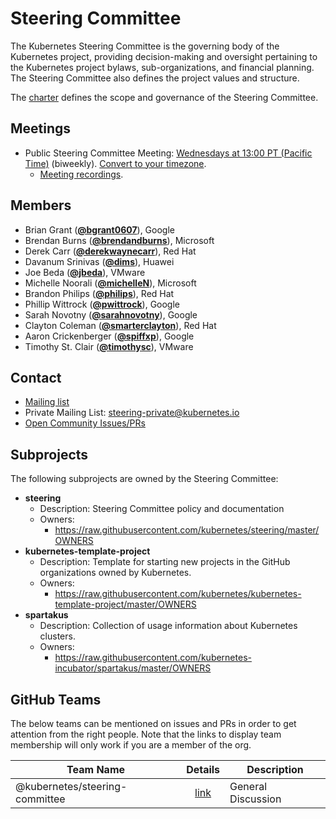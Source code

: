 <!---
This is an autogenerated file!

Please do not edit this file directly, but instead make changes to the
sigs.yaml file in the project root.

To understand how this file is generated, see https://git.k8s.io/community/generator/README.md
--->
# Steering Committee

The Kubernetes Steering Committee is the governing body of the Kubernetes project, providing decision-making and oversight pertaining to the Kubernetes project bylaws, sub-organizations, and financial planning. The Steering Committee also defines the project values and structure.

The [charter](https://git.k8s.io/steering/charter.md) defines the scope and governance of the Steering Committee.

## Meetings
* Public Steering Committee Meeting: [Wednesdays at 13:00 PT (Pacific Time)](https://bit.ly/k8s-steering-wd) (biweekly). [Convert to your timezone](http://www.thetimezoneconverter.com/?t=13:00&tz=PT%20%28Pacific%20Time%29).
  * [Meeting recordings](https://www.youtube.com/watch?v=YAzgJRQxsdc&list=PL69nYSiGNLP1yP1B_nd9-drjoxp0Q14qM).

## Members

* Brian Grant (**[@bgrant0607](https://github.com/bgrant0607)**), Google
* Brendan Burns (**[@brendandburns](https://github.com/brendandburns)**), Microsoft
* Derek Carr (**[@derekwaynecarr](https://github.com/derekwaynecarr)**), Red Hat
* Davanum Srinivas (**[@dims](https://github.com/dims)**), Huawei
* Joe Beda (**[@jbeda](https://github.com/jbeda)**), VMware
* Michelle Noorali (**[@michelleN](https://github.com/michelleN)**), Microsoft
* Brandon Philips (**[@philips](https://github.com/philips)**), Red Hat
* Phillip Wittrock (**[@pwittrock](https://github.com/pwittrock)**), Google
* Sarah Novotny (**[@sarahnovotny](https://github.com/sarahnovotny)**), Google
* Clayton Coleman (**[@smarterclayton](https://github.com/smarterclayton)**), Red Hat
* Aaron Crickenberger (**[@spiffxp](https://github.com/spiffxp)**), Google
* Timothy St. Clair (**[@timothysc](https://github.com/timothysc)**), VMware

## Contact
* [Mailing list](https://groups.google.com/a/kubernetes.io/forum/#!forum/steering)
* Private Mailing List: steering-private@kubernetes.io
* [Open Community Issues/PRs](https://github.com/kubernetes/community/labels/ug%2Fsteering)

## Subprojects

The following subprojects are owned by the Steering Committee:
- **steering**
  - Description: Steering Committee policy and documentation
  - Owners:
    - https://raw.githubusercontent.com/kubernetes/steering/master/OWNERS
- **kubernetes-template-project**
  - Description: Template for starting new projects in the GitHub organizations owned by Kubernetes.
  - Owners:
    - https://raw.githubusercontent.com/kubernetes/kubernetes-template-project/master/OWNERS
- **spartakus**
  - Description: Collection of usage information about Kubernetes clusters.
  - Owners:
    - https://raw.githubusercontent.com/kubernetes-incubator/spartakus/master/OWNERS

## GitHub Teams

The below teams can be mentioned on issues and PRs in order to get attention from the right people.
Note that the links to display team membership will only work if you are a member of the org.

| Team Name | Details | Description |
| --------- |:-------:| ----------- |
| @kubernetes/steering-committee | [link](https://github.com/orgs/kubernetes/teams/steering-committee) | General Discussion |

<!-- BEGIN CUSTOM CONTENT -->

<!-- END CUSTOM CONTENT -->
